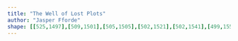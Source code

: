 ```yaml
---
title: "The Well of Lost Plots"
author: "Jasper Fforde"
shape: [[525,1497],[509,1501],[505,1505],[502,1521],[502,1541],[499,1556],[500,1567],[498,1575],[498,1587],[491,1657],[489,1699],[487,1708],[486,1743],[480,1810],[477,1867],[466,1963],[462,2043],[459,2067],[457,2104],[455,2114],[455,2128],[453,2135],[453,2150],[450,2164],[449,2203],[446,2223],[445,2249],[442,2267],[441,2306],[438,2317],[437,2359],[434,2371],[430,2419],[427,2509],[425,2518],[426,2569],[428,2574],[435,2581],[452,2584],[526,2583],[531,2581],[537,2573],[538,2543],[542,2525],[549,2437],[553,2406],[553,2393],[555,2385],[557,2353],[561,2324],[566,2247],[575,2153],[575,2133],[578,2094],[583,2066],[583,2037],[586,2015],[586,1988],[589,1974],[591,1935],[594,1925],[594,1917],[599,1886],[605,1799],[614,1713],[614,1696],[618,1666],[619,1643],[621,1633],[626,1561],[626,1542],[629,1519],[627,1513],[623,1509],[615,1506],[606,1506],[567,1500],[550,1500],[538,1497]]
---
```

